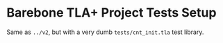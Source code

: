 # Barebone TLA+ Project Tests Setup

Same as `../v2`, but with a very dumb `tests/cnt_init.tla` test library.